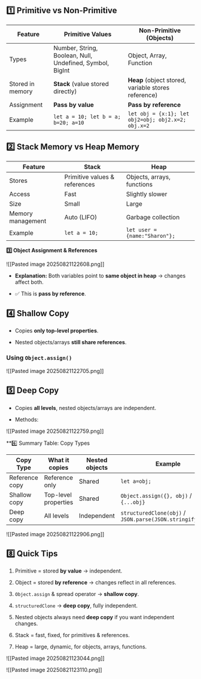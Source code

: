 

## **1️⃣ Primitive vs Non-Primitive**

| Feature          | Primitive Values                                         | Non-Primitive (Objects)                             |
| ---------------- | -------------------------------------------------------- | --------------------------------------------------- |
| Types            | Number, String, Boolean, Null, Undefined, Symbol, BigInt | Object, Array, Function                             |
| Stored in memory | **Stack** (value stored directly)                        | **Heap** (object stored, variable stores reference) |
| Assignment       | **Pass by value**                                        | **Pass by reference**                               |
| Example          | `let a = 10; let b = a; b=20; a=10`                      | `let obj = {x:1}; let obj2=obj; obj2.x=2; obj.x=2`  |

## **2️⃣ Stack Memory vs Heap Memory**

| Feature           | Stack                         | Heap                          |
| ----------------- | ----------------------------- | ----------------------------- |
| Stores            | Primitive values & references | Objects, arrays, functions    |
| Access            | Fast                          | Slightly slower               |
| Size              | Small                         | Large                         |
| Memory management | Auto (LIFO)                   | Garbage collection            |
| Example           | `let a = 10;`                 | `let user = {name:"Sharon"};` |


**3️⃣ Object Assignment & References**

![[Pasted image 20250821122608.png]]

- **Explanation:** Both variables point to **same object in heap** → changes affect both.
    
- ✅ This is **pass by reference**.


## **4️⃣ Shallow Copy**

- Copies **only top-level properties**.
    
- Nested objects/arrays **still share references**.
    

### **Using `Object.assign()`**


![[Pasted image 20250821122705.png]]
## **5️⃣ Deep Copy**

- Copies **all levels**, nested objects/arrays are independent.
    
- Methods:


![[Pasted image 20250821122759.png]]

**6️⃣ Summary Table: Copy Types

| Copy Type      | What it copies       | Nested objects | Example                                                    |
| -------------- | -------------------- | -------------- | ---------------------------------------------------------- |
| Reference copy | Reference only       | Shared         | `let a=obj;`                                               |
| Shallow copy   | Top-level properties | Shared         | `Object.assign({}, obj)` / `{...obj}`                      |
| Deep copy      | All levels           | Independent    | `structuredClone(obj)` / `JSON.parse(JSON.stringify(obj))` |


![[Pasted image 20250821122906.png]]

## **8️⃣ Quick Tips**

1. Primitive = stored **by value** → independent.
    
2. Object = stored **by reference** → changes reflect in all references.
    
3. `Object.assign` & spread operator → **shallow copy**.
    
4. `structuredClone` → **deep copy**, fully independent.
    
5. Nested objects always need **deep copy** if you want independent changes.
    
6. Stack = fast, fixed, for primitives & references.
    
7. Heap = large, dynamic, for objects, arrays, functions.

![[Pasted image 20250821123044.png]]


![[Pasted image 20250821123110.png]]

